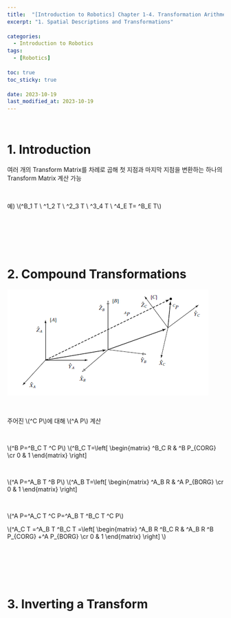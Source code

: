 ```yaml
---
title:  "[Introduction to Robotics] Chapter 1-4. Transformation Arithmetic"
excerpt: "1. Spatial Descriptions and Transformations"

categories:
  - Introduction to Robotics
tags:
  - [Robotics]

toc: true
toc_sticky: true
 
date: 2023-10-19
last_modified_at: 2023-10-19
---
```


&nbsp;

# 1. Introduction
여러 개의 Transform Matrix를 차례로 곱해 첫 지점과 마지막 지점을 변환하는 하나의 Transform Matrix 계산 가능

&nbsp;

예) \\(^B_1 T \ ^1_2 T \ ^2_3 T \ ^3_4 T \ ^4_E T= ^B_E T\\)

&nbsp;

&nbsp;

&nbsp;

# 2. Compound Transformations
![image](/assets/images/IR_Figure2.12.png)

&nbsp;

주어진 \\(^C P\\)에 대해 \\(^A P\\) 계산

&nbsp;

\\(^B P=^B_C T ^C P\\)
\\(^B_C T=\left[ \begin{matrix} ^B_C R & ^B P_{CORG} \cr 0 & 1 \end{matrix} \right]

&nbsp;

\\(^A P=^A_B T ^B P\\)
\\(^A_B T=\left[ \begin{matrix} ^A_B R & ^A P_{BORG} \cr 0 & 1 \end{matrix} \right]
 
&nbsp;

\\(^A P=^A_C T ^C P=^A_B T ^B_C T ^C P\\)

\\(^A_C T =^A_B T ^B_C T =\left[ \begin{matrix} ^A_B R ^B_C R & ^A_B R ^B P_{CORG} +^A P_{BORG} \cr 0 & 1 \end{matrix} \right] \\)

&nbsp;

&nbsp;

&nbsp;

# 3. Inverting a Transform
